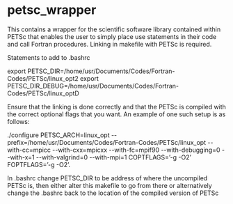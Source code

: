 # petsc_wrapper
This contains a wrapper for the scientific software library contained within PETSc that enables the user to simply place use statements in their code and call Fortran procedures. Linking in makefile with PETSc is required.

Statements to add to .bashrc

export PETSC_DIR=/home/usr/Documents/Codes/Fortran-Codes/PETSc/linux_opt2
export PETSC_DIR_DEBUG=/home/usr/Documents/Codes/Fortran-Codes/PETSc/linux_optD

Ensure that the linking is done correctly and that the PETSc is compiled with the correct optional flags that you want. An example of one such setup is as follows:

./configure PETSC_ARCH=linux_opt
--prefix=/home/usr/Documents/Codes/Fortran-Codes/PETSc/linux_opt
--with-cc=mpicc --with-cxx=mpicxx --with-fc=mpif90 --with-debugging=0 --with-x=1
--with-valgrind=0 --with-mpi=1 COPTFLAGS=’-g -O2’ FOPTFLAGS=’-g -O2’.

In .bashrc change PETSC_DIR to be address of where the uncompiled PETSc is, then either alter this makefile to go from there or alternatively change the .bashrc back to the location of the compiled version of PETSc
